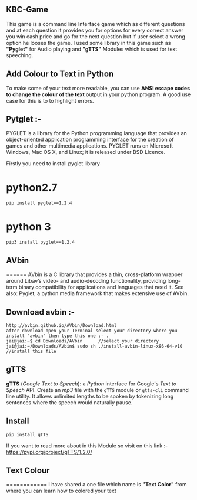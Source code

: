 ## KBC-Game
This game is a command line Interface game which as different questions and at each question it provides you for options for every correct answer you win cash price and go for the next question but if user select a wrong option he looses the game.
I used some library in this game such as **"Pyglet"** for Audio playing and 
**"gTTS"** Modules which is used for text speeching.

## Add Colour to Text in Python
To make some of your text more readable, you can use **ANSI escape codes to change the colour of the text** output in your python program. A good use case for this is to to highlight errors.

## Pytglet :-

PYGLET is a library for the Python programming language that provides an object-oriented application programming interface for the creation of games and other multimedia applications. PYGLET runs on Microsoft Windows, Mac OS X, and Linux; it is released under BSD Licence.

Firstly you need to install pyglet library
# python2.7  
```
pip install pyglet==1.2.4
```

# python 3

```
pip3 install pyglet==1.2.4
```

## AVbin
======
AVbin is a C library that provides a thin, cross-platform wrapper around Libav’s video- and audio-decoding functionality, providing long-term binary compatibility for applications and languages that need it.
See also: Pyglet, a python media framework that makes extensive use of AVbin.

## Download avbin :-

```
http://avbin.github.io/AVbin/Download.html
after download open your Terminal select your directory where you install "avbin" then type this one :- .
jai@jai:~$ cd Downloads/AVbin      //select your directory
jai@jai:~/Downloads/AVbin$ sudo sh ./install-avbin-linux-x86-64-v10     //install this file 
```

## gTTS

**gTTS** (_Google Text to Speech_): a *Python* interface for Google's _Text to Speech_ API. Create an _mp3_ file with the `gTTS` module or `gtts-cli` command line utility. It allows unlimited lengths to be spoken by tokenizing long sentences where the speech would naturally pause.

## Install
```
pip install gTTS
```
If you want to read more about in this Module so visit on this link :- https://pypi.org/project/gTTS/1.2.0/


## Text Colour
============
I have shared a one file which name is **"Text Color"** from where you can learn how to colored your text
